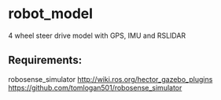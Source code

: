 # robot_model
4 wheel steer drive model with GPS, IMU and RSLIDAR

## Requirements:
robosense_simulator
http://wiki.ros.org/hector_gazebo_plugins
https://github.com/tomlogan501/robosense_simulator
